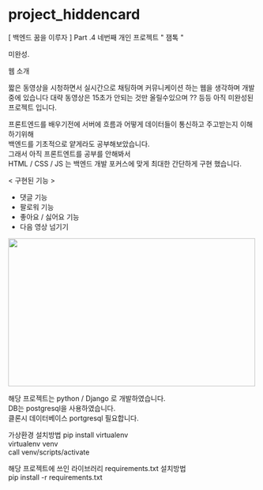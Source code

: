 # project_hiddencard
[ 백엔드 꿈을 이루자 ] Part .4 네번째 개인 프로젝트 " 잼톡 "

미완성.

웹 소개 

짧은 동영상을 시청하면서 실시간으로 채팅하며
커뮤니케이션 하는 웹을 생각하며 개발중에 있습니다
대략 동영상은 15초가 안되는 것만 올릴수있으며 ?? 등등
아직 미완성된 프로젝트 입니다. 


프론트엔드를 배우기전에 서버에 흐름과 어떻게 데이터들이 통신하고 주고받는지 이해하기위해  
백엔드를 기초적으로 얕게라도 공부해보았습니다.  
그래서 아직 프론트엔트를 공부를 안해봐서    
HTML / CSS / JS 는 백엔드 개발 포커스에 맞게 최대한 간단하게 구현 했습니다.  

< 구현된 기능 >  
- 댓글 기능
- 팔로워 기능
- 좋아요 / 싫어요 기능
- 다음 영상 넘기기

<img src="https://user-images.githubusercontent.com/76981768/106838555-e1fb1200-66df-11eb-907e-6d6b83726d25.png" width="500" height="300">

해당 프로젝트는 python / Django 로 개발하였습니다.  
DB는 postgresql을 사용하였습니다.  
클론시 데이터베이스 portgresql 필요합니다.  


가상환경 설치방법 pip install virtualenv  
virtualenv venv  
call venv/scripts/activate  

해당 프로젝트에 쓰인 라이브러리 requirements.txt 설치방법  
pip install -r requirements.txt  
